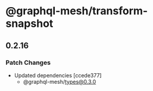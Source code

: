 # @graphql-mesh/transform-snapshot

## 0.2.16
### Patch Changes

- Updated dependencies [ccede377]
  - @graphql-mesh/types@0.3.0
